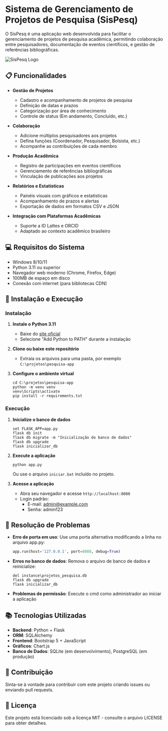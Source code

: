 # Sistema de Gerenciamento de Projetos de Pesquisa (SisPesq)

O SisPesq é uma aplicação web desenvolvida para facilitar o gerenciamento de projetos de pesquisa acadêmica, permitindo colaboração entre pesquisadores, documentação de eventos científicos, e gestão de referências bibliográficas.

![SisPesq Logo](https://via.placeholder.com/400x100?text=SisPesq)

## 📋 Funcionalidades

- **Gestão de Projetos**
  - Cadastro e acompanhamento de projetos de pesquisa
  - Definição de datas e prazos
  - Categorização por área de conhecimento
  - Controle de status (Em andamento, Concluído, etc.)

- **Colaboração**
  - Adicione múltiplos pesquisadores aos projetos
  - Defina funções (Coordenador, Pesquisador, Bolsista, etc.)
  - Acompanhe as contribuições de cada membro

- **Produção Acadêmica**
  - Registro de participações em eventos científicos
  - Gerenciamento de referências bibliográficas
  - Vinculação de publicações aos projetos

- **Relatórios e Estatísticas**
  - Painéis visuais com gráficos e estatísticas
  - Acompanhamento de prazos e alertas
  - Exportação de dados em formatos CSV e JSON

- **Integração com Plataformas Acadêmicas**
  - Suporte a ID Lattes e ORCID
  - Adaptado ao contexto acadêmico brasileiro

## 💻 Requisitos do Sistema

- Windows 8/10/11
- Python 3.11 ou superior
- Navegador web moderno (Chrome, Firefox, Edge)
- 100MB de espaço em disco
- Conexão com internet (para bibliotecas CDN)

## 🚀 Instalação e Execução

### Instalação

1. **Instale o Python 3.11**
   - Baixe do [site oficial](https://www.python.org/downloads/windows/)
   - Selecione "Add Python to PATH" durante a instalação

2. **Clone ou baixe este repositório**
   - Extraia os arquivos para uma pasta, por exemplo `C:\projetos\pesquisa-app`

3. **Configure o ambiente virtual**
   ```
   cd C:\projetos\pesquisa-app
   python -m venv venv
   venv\Scripts\activate
   pip install -r requirements.txt
   ```

### Execução

1. **Inicialize o banco de dados**
   ```
   set FLASK_APP=app.py
   flask db init
   flask db migrate -m "Inicialização do banco de dados"
   flask db upgrade
   flask inicializar_db
   ```

2. **Execute a aplicação**
   ```
   python app.py
   ```
   Ou use o arquivo `iniciar.bat` incluído no projeto.

3. **Acesse a aplicação**
   - Abra seu navegador e acesse `http://localhost:8080`
   - Login padrão:
     - E-mail: admin@example.com
     - Senha: admin123

## 🔧 Resolução de Problemas

- **Erro de porta em uso**: Use uma porta alternativa modificando a linha no arquivo app.py:
  ```python
  app.run(host='127.0.0.1', port=8088, debug=True)
  ```

- **Erros no banco de dados**: Remova o arquivo de banco de dados e reinicialize:
  ```
  del instance\projetos_pesquisa.db
  flask db upgrade
  flask inicializar_db
  ```

- **Problemas de permissão**: Execute o cmd como administrador ao iniciar a aplicação

## 📚 Tecnologias Utilizadas

- **Backend**: Python + Flask
- **ORM**: SQLAlchemy
- **Frontend**: Bootstrap 5 + JavaScript
- **Gráficos**: Chart.js
- **Banco de Dados**: SQLite (em desenvolvimento), PostgreSQL (em produção)

## 🤝 Contribuição

Sinta-se à vontade para contribuir com este projeto criando issues ou enviando pull requests.

## 📄 Licença

Este projeto está licenciado sob a licença MIT - consulte o arquivo LICENSE para obter detalhes.
